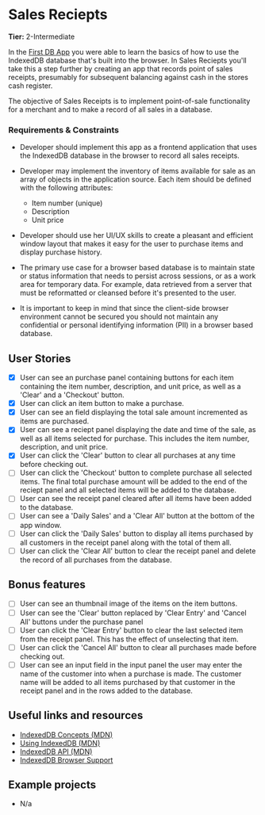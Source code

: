 # Sales Reciepts

**Tier:** 2-Intermediate

In the [First DB App](../1-Beginner/First-DB-App.md) you were able to learn the basics of
how to use the IndexedDB database that's built into the browser. In Sales
Reciepts you'll take this a step further by creating an app that records
point of sales receipts, presumably for subsequent balancing against cash in
the stores cash register.

The objective of Sales Receipts is to implement point-of-sale functionality for
a merchant and to make a record of all sales in a database.

### Requirements & Constraints

- Developer should implement this app as a frontend application that uses the
IndexedDB database in the browser to record all sales receipts.

- Developer may implement the inventory of items available for sale as an
array of objects in the application source. Each item should be defined with
the following attributes:
    - Item number (unique)
    - Description
    - Unit price

- Developer should use her UI/UX skills to create a pleasant and efficient
window layout that makes it easy for the user to purchase items and display 
purchase history.

- The primary use case for a browser based database is to maintain state or 
status information that needs to persist across sessions, or as a work area for 
temporary data. For example, data retrieved from a server that must be 
reformatted or cleansed before it's presented to the user.

- It is important to keep in mind that since the client-side browser environment
cannot be secured you should not maintain any confidential or personal
identifying information (PII) in a browser based database.

## User Stories

-   [x] User can see an purchase panel containing buttons for each item containing
the item number, description, and unit price, as well as a 'Clear' and a
'Checkout' button.
-   [x] User can click an item button to make a purchase.
-   [x] User can see an field displaying the total sale amount incremented as
items are purchased.
-   [x] User can see a reciept panel displaying the date and time of the sale,
as well as all items selected for purchase. This includes the item number,
description, and unit price.
-   [x] User can click the 'Clear' button to clear all purchases at any time
before checking out.
-   [ ] User can click the 'Checkout' button to complete purchase all selected
items. The final total purchase amount will be added to the end of the reciept
panel and all selected items will be added to the database.
-   [ ] User can see the receipt panel cleared after all items have been added
to the database.
-   [ ] User can see a 'Daily Sales' and a 'Clear All' button at the bottom of
the app window. 
-   [ ] User can click the 'Daily Sales' button to display all items purchased
by all customers in the receipt panel along with the total of them all.
-   [ ] User can click the 'Clear All' button to clear the receipt panel and
delete the record of all purchases from the database.

## Bonus features

-   [ ] User can see an thumbnail image of the items on the item buttons.
-   [ ] User can see the 'Clear' button replaced by 'Clear Entry' and 'Cancel
All' buttons under the purchase panel
-   [ ] User can click the 'Clear Entry' button to clear the last selected item
from the receipt panel. This has the effect of unselecting that item.
-   [ ] User can click the 'Cancel All' button to clear all purchases made
before checking out.
-   [ ] User can see an input field in the input panel the user may enter the
name of the customer into when a purchase is made. The customer name will be
added to all items purchased by that customer in the receipt panel and in the
rows added to the database.

## Useful links and resources

- [IndexedDB Concepts (MDN)](http://tinyw.in/7TIr)
- [Using IndexedDB (MDN)](http://tinyw.in/w6k0)
- [IndexedDB API (MDN)](http://tinyw.in/GqnF)
- [IndexedDB Browser Support](https://caniuse.com/#feat=indexeddb)

## Example projects

- N/a
